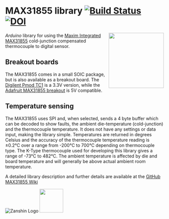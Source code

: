 # MAX31855 library [![Build Status](https://travis-ci.org/SV-Zanshin/MAX31855.svg?branch=master)](https://travis-ci.org/SV-Zanshin/MAX31855) [![DOI](https://www.zenodo.org/badge/100047040.svg)](https://www.zenodo.org/badge/latestdoi/100047040)
<img src="https://github.com/SV-Zanshin/MAX31855/blob/master/Images/Digilent_Pmod_TC1.png" width="175" align="right"/> *Arduino* library for using the [Maxim Integrated MAX31855](https://www.maximintegrated.com/en/products/analog/sensors-and-sensor-interface/MAX31855.html) cold-junction compensated thermocouple to digital sensor.

## Breakout boards
The MAX31855 comes in a small SOIC package, but is also available as a breakout board. The [Digilent Pmod TC1](http://store.digilentinc.com/pmodtc1-k-type-thermocouple-module-with-wire/) is a 3.3V version, while the [Adafruit MAX31855 breakout](https://www.adafruit.com/product/269) is 5V compatible.

## Temperature sensing
The MAX31855 uses SPI and, when selected, sends a 4 byte buffer which can be decoded to show faults, the ambient die-temperature (cold-junction) and the thermocouple temperature. It does not have any settings or data input, making the library simple.  Temperatures are returned in degrees Celsius and the accuracy of the thermocouple temperature reading is ±0.2°C over a range from -200°C to 700°C depending on thermocouple type. The K-Type thermocouple used for developing this library gives a range of -73°C to 482°C.
The ambient temperature is affected by die and board temperature and will generally be above actual ambient room temperature.

A detailed library description and further details are available at the [GitHub MAX31855 Wiki](https://github.com/SV-Zanshin/MAX31855/wiki)

![Zanshin Logo](https://www.sv-zanshin.com/r/images/site/gif/zanshinkanjitiny.gif) <img src="https://www.sv-zanshin.com/r/images/site/gif/zanshintext.gif" width="75"/>
